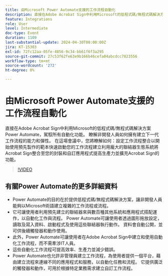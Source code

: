 ```yaml
---
title: 由Microsoft Power Automate支援的工作流程自動化
description: 直接在Adobe Acrobat Sign中利用Microsoft的低程式碼/無程式碼解決方案Power Automate，駕馭所有自動化功能。
feature: Integrations
role: User
level: Intermediate
doc-type: Event
duration: 1109
last-substantial-update: 2024-04-30T00:00:00Z
jira: KT-15303
exl-id: 72fc12aa-05fe-4856-9c34-bb61f6f3a295
source-git-commit: 27c53f62fe63e9b166b46cefa04abcdcc7823556
workflow-type: tm+mt
source-wordcount: '272'
ht-degree: 0%

---
```


# 由Microsoft Power Automate支援的工作流程自動化

直接在Adobe Acrobat Sign中利用Microsoft的低程式碼/無程式碼解決方案Power Automate，駕馭所有自動化功能。 瞭解非開發人員如何擁有建立下一代工作流程的能力和彈性。 在這場會議中，您將瞭解如何：設定工作流程整合以開始使用預先製作的範本快速啟動您的工作流程建立利用龐大的聯結器生態系統將Acrobat Sign整合至您的封裝和自訂應用程式提高生產力並擴充Acrobat Sign的功能。

>[!VIDEO](https://video.tv.adobe.com/v/3454935/?learn=on&captions=chi_hant)

## 有關Power Automate的更多詳細資料

* Power Automate的目的在於提供低程式碼/無程式碼解決方案，讓非開發人員能夠以Microsoft術語建立複雜的工作流程或流程。
* 它可讓使用者利用預先建立的聯結器來與數百種其他系統和應用程式搭配運作，以自動化工作與流程。 Power Automate可讓使用者透過圖形拖放設定，讀取及寫入資料、啟動程式及使用這些聯結器執行動作。 資料會自動公開，並可供後續觸發器和動作使用。
* 此外&#x200B;，Power Automate可讓使用者在Adobe Acrobat Sign中建立和使用自動化工作流程，而不需牽涉IT人員。
* 這些自動化工作流程可提高效率、生產力並減少錯誤。
* Power Automate也允許非管理員建立工作流程，為使用者提供一個平台，藉由建立流程來連線不同的應用程式和服務，以自動化任務和流程。 它提供廣泛的觸發器和動作，可用於根據特定業務需求建立自訂工作流程。
